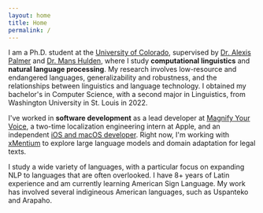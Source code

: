 ```yaml
---
layout: home
title: Home
permalink: /
---
```


I am a Ph.D. student at the [University of Colorado](https://www.colorado.edu), supervised by [Dr. Alexis Palmer](https://alexispalmer.github.io) and [Dr. Mans Hulden](https://verbs.colorado.edu/~mahu0110/), where I study **computational linguistics** and **natural language processing**. My research involves low-resource and endangered languages, generalizability and robustness, and the relationships between linguistics and language technology. I obtained my bachelor's in Computer Science, with a second major in Linguistics, from Washington University in St. Louis in 2022.

I've worked in **software development** as a lead developer at [Magnify Your Voice](https://magnifyyourvoice.com), a two-time localization engineering intern at Apple, and an independent [iOS and macOS developer](https://apps.apple.com/lt/developer/michael-ginn/id1416885467). Right now, I'm working with [xMentium](https://xmentium.com) to explore large language models and domain adaptation for legal texts.

I study a wide variety of languages, with a particular focus on expanding NLP to languages that are often overlooked. I have 8+ years of Latin experience and am currently learning American Sign Language. My work has involved several indigineous American languages, such as Uspanteko and Arapaho.